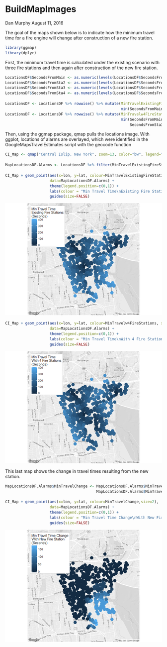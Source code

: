 BuildMapImages
================
Dan Murphy
August 11, 2016

The goal of the maps shown below is to indicate how the minimum travel time for a fire engine will change after construction of a new fire station.

``` r
library(ggmap)
library(dplyr)
```

First, the minimum travel time is calculated under the existing scenario with three fire stations and then again after construction of the new fire station.

``` r
LocationsDF$SecondsFromMain <- as.numeric(levels(LocationsDF$SecondsFromMain))[LocationsDF$SecondsFromMain]
LocationsDF$SecondsFromSta2 <- as.numeric(levels(LocationsDF$SecondsFromSta2))[LocationsDF$SecondsFromSta2]
LocationsDF$SecondsFromSta3 <- as.numeric(levels(LocationsDF$SecondsFromSta3))[LocationsDF$SecondsFromSta3]
LocationsDF$SecondsFromSta4 <- as.numeric(levels(LocationsDF$SecondsFromSta4))[LocationsDF$SecondsFromSta4]

LocationsDF <- LocationsDF %>% rowwise() %>% mutate(MinTravelExistingFireStations= 
                                                    min(SecondsFromMain,SecondsFromSta2,SecondsFromSta3))
LocationsDF <- LocationsDF %>% rowwise() %>% mutate(MinTravelw4FireStations = 
                                                    min(SecondsFromMain,SecondsFromSta2,
                                                        SecondsFromSta3,SecondsFromSta4))
```

Then, using the ggmap package, qmap pulls the locations image. With ggplot, locations of alarms are overlayed, which were identified in the GoogleMapsTravelEstimates script with the geocode function

``` r
CI_Map <- qmap("Central Islip, New York", zoom=13, color="bw", legend="topleft")

MapLocationsDF.Alarms <- LocationsDF %>% filter(MinTravelExistingFireStations<500)

CI_Map + geom_point(aes(x=lon, y=lat, colour=MinTravelExistingFireStations,size=2), 
                    data=MapLocationsDF.Alarms) + 
                    theme(legend.position=c(0,1)) + 
                    labs(colour = "Min Travel Time\nExisting Fire Stations\n(Seconds)") + 
                    guides(size=FALSE)
```

![](BuildMapImages_files/figure-markdown_github/unnamed-chunk-4-1.png)<!-- -->

``` r
CI_Map + geom_point(aes(x=lon, y=lat, colour=MinTravelw4FireStations, size=2), 
                    data=MapLocationsDF.Alarms) + 
                    theme(legend.position=c(0,1)) + 
                    labs(colour = "Min Travel Time\nWith 4 Fire Stations\n(Seconds)") + 
                    guides(size=FALSE)
```

![](BuildMapImages_files/figure-markdown_github/unnamed-chunk-4-2.png)<!-- -->

This last map shows the change in travel times resulting from the new station.

``` r
MapLocationsDF.Alarms$MinTravelChange <- MapLocationsDF.Alarms$MinTravelExistingFireStations - 
                                         MapLocationsDF.Alarms$MinTravelw4FireStations

CI_Map + geom_point(aes(x=lon, y=lat, colour=MinTravelChange,size=2), 
                    data=MapLocationsDF.Alarms) + 
                    theme(legend.position=c(0,1)) + 
                    labs(colour = "Min Travel Time Change\nWith New Fire Station\n(Seconds)") +     
                    guides(size=FALSE)
```

![](BuildMapImages_files/figure-markdown_github/unnamed-chunk-5-1.png)<!-- -->
